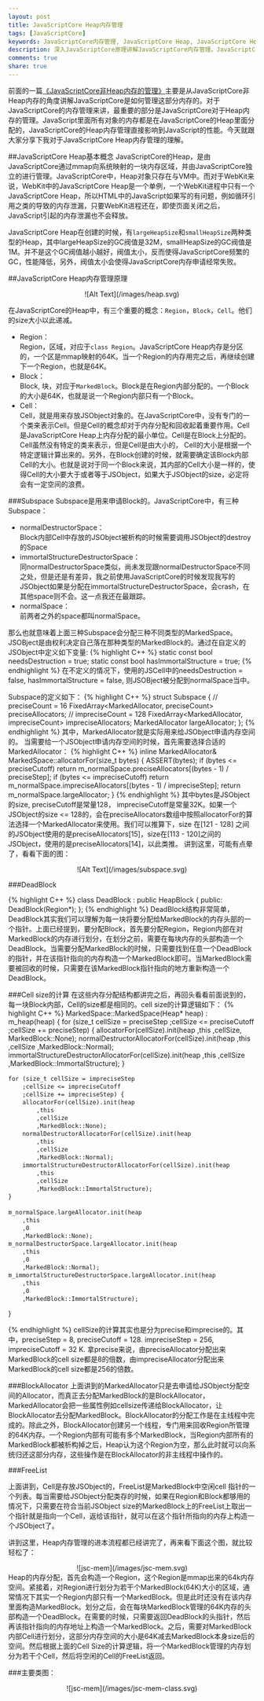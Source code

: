 ```yaml
---
layout: post
title: JavaScriptCore Heap内存管理
tags: [JavaScriptCore]
keywords: JavaScriptCore内存管理, JavaScriptCore Heap, JavaScriptCore Heap内存申请, JavaScriptCore GC 垃圾回收
description: 深入JavaScriptCore原理讲解JavaScriptCore内存管理。JavaScriptCore内存管理是JavaScriptCore里面最为复杂的一个模块。从JavaScript对象在JavaScriptCore Heap申请内存开始，到GC 回收JavaScriptCore Heap内存。
comments: true
share: true
---
```


前面的一篇[《JavaScriptCore非Heap内存的管理》](http://www.fenesky.com/blog/2014/04/26/javascript-memory-occupation.html)主要是从JavaScriptCore非Heap内存的角度讲解JavaScriptCore是如何管理这部分内存的。对于JavaScriptCore的内存管理来讲，最重要的部分是JavaScriptCore对于Heap内存的管理。JavaScript里面所有对象的内存都是在JavaScriptCore的Heap里面分配的，JavaScriptCore的Heap内存管理直接影响到JavaScript的性能。今天就跟大家分享下我对于JavaScriptCore Heap内存管理的理解。

##JavaScriptCore Heap基本概念
JavaScriptCore的Heap，是由JavaScriptCore通过mmap向系统映射的一块内存区域，并由JavaScriptCore独立的进行管理。JavaScriptCore中，Heap对象只存在与VM中。而对于WebKit来说，WebKit中的JavaScriptCore Heap是一个单例，一个WebKit进程中只有一个JavaScriptCore Heap，所以HTML中的JavaScript如果写的有问题，例如循环引用之类的导致的内存泄漏，只要WebKit进程还在，即使页面关闭之后，JavaScript引起的内存泄漏也不会释放。   

JavaScriptCore Heap在创建的时候，有`largeHeapSize`和`smallHeapSize`两种类型的Heap，其中largeHeapSize的GC阀值是32M，smallHeapSize的GC阀值是1M。并不是这个GC阀值越小越好，阀值太小，反而使得JavaScriptCore频繁的GC，性能降低，另外，阀值太小会使得JavaScriptCore内存申请经常失败。

##JavaScriptCore Heap内存管理原理

<center>
![Alt Text](/images/heap.svg)
</center>

在JavaScriptCore的Heap中，有三个重要的概念：`Region`，`Block`，`Cell`。他们的size大小以此递减。

* Region：  
Region，区域，对应于`class Region`。JavaScriptCore Heap内存是分区的，一个区是mmap映射的64K。当一个Region的内存用完之后，再继续创建下一个Region，也就是64K。
* Block：   
Block, 块，对应于`MarkedBlock`。Block是在Region内部分配的。一个Block的大小是64K，也就是说一个Region内部只有一个Block。
* Cell：   
Cell，就是用来存放JSObject对象的。在JavaScriptCore中，没有专门的一个类来表示Cell。但是Cell的概念却对于内存分配和回收起着重要作用。Cell是JavaScriptCore Heap上内存分配的最小单位。Cell是在Block上分配的。Cell虽然没有特定的类来表示，但是Cell是由大小的， Cell的大小是根据一个特定逻辑计算出来的。另外，在Block创建的时候，就需要确定该Block内部Cell的大小。也就是说对于同一个Block来说，其内部的Cell大小是一样的，使得Cell的大小要大于或者等于JSObject，如果大于JSObject的size，必定将会有一定空间的浪费。

<p/>
###Subspace
Subspace是用来申请Block的。JavaScriptCore中，有三种Subspace：

* normalDestructorSpace：    
Block内部Cell中存放的JSObject被析构的时候需要调用JSObject的destroy的Space
* immortalStructureDestructorSpace：   
同normalDestructorSpace类似，尚未发现跟normalDestructorSpace不同之处，但是还是有差异，我之前使用JavaScriptCore的时候发现我写的JSObject如果是分配在immortalStructureDestructorSpace，会crash，在其他space则不会。这一点我还在最跟踪。
* normalSpace：    
前两者之外的space都叫normalSpace。

<p/>
那么也就意味着上面三种Subspace会分配三种不同类型的MarkedSpace。JSOBject是由权利决定自己落在那种类型的MarkedBlock的。通过在自定义的JSObject中定义如下变量:
{% highlight C++ %}
static const bool needsDestruction = true;
static const bool hasImmortalStructure = true;
{% endhighlight %}
在不定义的情况下，使用的JSCell中的needsDestruction = false, hasImmortalStructure = false, 则JSOBject被分配到normalSpace当中。

Subspace的定义如下：
{% highlight C++ %}
struct Subspace {
	// preciseCount = 16
    FixedArray<MarkedAllocator, preciseCount> preciseAllocators;
    // impreciseCount = 128
    FixedArray<MarkedAllocator, impreciseCount> impreciseAllocators;
    MarkedAllocator largeAllocator;
};
{% endhighlight %}
其中，MarkedAllocator就是实际用来给JSObject申请内存空间的。
当需要给一个JSObject申请内存空间的时候，首先需要选择合适的MarkedAllocator：
{% highlight C++ %}
inline MarkedAllocator& MarkedSpace::allocatorFor(size_t bytes)
{
    ASSERT(bytes);
    if (bytes <= preciseCutoff)
        return m_normalSpace.preciseAllocators[(bytes - 1) / preciseStep];
    if (bytes <= impreciseCutoff)
        return m_normalSpace.impreciseAllocators[(bytes - 1) / impreciseStep];
    return m_normalSpace.largeAllocator;
}
{% endhighlight %}
其中bytes是JSObject的size, preciseCutoff是常量128， impreciseCutoff是常量32K。如果一个JSObject的size <= 128的，会在preciseAllocators数组中按照allocatorFor的算法选择一个MarkedAllocator来使用。我们可以推算下，size 在[121 - 128] 之间的JSObject使用的是preciseAllocators[15]，size在[113 - 120]之间的JSObject，使用的是preciseAllocators[14]，以此类推。
讲到这里，可能有点晕了，看看下面的图：

<center>
![Alt Text](/images/subspace.svg)
</center>



###DeadBlock

{% highlight C++ %}
class DeadBlock : public HeapBlock<DeadBlock> {
public:
    DeadBlock(Region*);
};
{% endhighlight %}
DeadBlock结构非常简单，DeadBlock其实我们可以理解为每一块将要分配给MarkedBlock的内存头部的一个指针。上面已经提到，要分配Block，首先要分配Region，Region内部在对MarkedBlock的内存进行划分，在划分之前，需要在每块内存的头部构造一个DeadBlock。当需要分配MarkedBlock的时候，只需要找到任意一个DeadBlock的指针，并在该指针指向的内存构造一个MarkedBlock即可。当MarkedBlock需要被回收的时候，只需要在该MarkedBlock指针指向的地方重新构造一个DeadBlock。


###Cell size的计算
在这些内存分配结构都讲完之后，再回头看看前面说到的，每一块Block内部，Cell的size都是相同的。cell size的计算逻辑如下：
{% highlight C++ %}
MarkedSpace::MarkedSpace(Heap* heap)
    : m_heap(heap)
{
    for (size_t cellSize = preciseStep
        ;cellSize <= preciseCutoff
        ;cellSize += preciseStep) {
        allocatorFor(cellSize).init(heap
            ,this
            ,cellSize, MarkedBlock::None);
        normalDestructorAllocatorFor(cellSize).init(heap
            ,this
            ,cellSize
            ,MarkedBlock::Normal);
        immortalStructureDestructorAllocatorFor(cellSize).init(heap
            ,this
            ,cellSize
            ,MarkedBlock::ImmortalStructure);
    }

    for (size_t cellSize = impreciseStep
        ;cellSize <= impreciseCutoff
        ;cellSize += impreciseStep) {
        allocatorFor(cellSize).init(heap
            ,this
            ,cellSize
            ,MarkedBlock::None);
        normalDestructorAllocatorFor(cellSize).init(heap
            ,this
            ,cellSize
            ,MarkedBlock::Normal);
        immortalStructureDestructorAllocatorFor(cellSize).init(heap
            ,this
            ,cellSize
            ,MarkedBlock::ImmortalStructure);
    }

    m_normalSpace.largeAllocator.init(heap
        ,this
        ,0
        ,MarkedBlock::None);
    m_normalDestructorSpace.largeAllocator.init(heap
        ,this
        ,0
        ,MarkedBlock::Normal);
    m_immortalStructureDestructorSpace.largeAllocator.init(heap
        ,this
        ,0
        ,MarkedBlock::ImmortalStructure);
}

{% endhighlight %}
cellSize的计算其实也是分为precise和imprecise的。其中，preciseStep = 8, preciseCutoff = 128. impreciseStep = 256, impreciseCutoff = 32 K. 拿precise来说，由preciseAllocator分配出来MarkedBlock的cell size都是8的倍数，由impreciseAllocator分配出来MarkedBlock的cell size都是256的倍数。


###BlockAllocator
上面讲到的MarkedAllocator只是去申请给JSObject分配空间的Allocator，而真正去分配MarkedBlock的是BlockAllocator，MarkedAllocator会把一些属性例如cellsize传递给BlockAllocator，让BlockAllocator去分配MarkedBlock。BlockAllocator的分配工作是在主线程中完成的。除此之外，BlockAllocator创建另一个线程，专门用来回收Region所管理的64K内存。一个Region内部有可能有多个MarkedBlock，当Region内部所有的MarkedBlock都被析构掉之后，Heap认为这个Region为空，那么此时就可以向系统归还这部分内存，这些操作是在BlockAllocator的非主线程中操作的。


###FreeList

上面讲到，Cell是存放JSObject的，FreeList是MarkedBlock中空闲cell 指针的一个列表。每当需要给JSObject分配类存的时候，如果在Region和Block都够用的情况下，只需要在符合当前JSObject size的MarkedBlock上的FreeList上取出一个指针就是指向一个Cell，返给该指针，就可以在这个指针所指向的内存上构造一个JSObject了。

讲到这里，Heap内存管理的进本流程都已经讲完了，再来看下面这个图，就比较轻松了：

<center>
![jsc-mem](/images/jsc-mem.svg)
</center>
Heap的内存分配，首先会构造一个Region，这个Region是mmap出来的64k内存空间。紧接着，对Region进行划分为若干个MarkedBlock(64K)大小的区域，通常情况下其实一个Region内部只有一个MarkedBlock。但是此时还没有在该内存里面构造MarkedBlock。划分之后，会在每块MarkedBlock管理的64K内存的头部构造一个DeadBlock。在需要的时候，只需要返回DeadBlock的头指针，然后再该指针指向的内存地址上构造一个MarkedBlock。之后，需要对MarkedBlock内部Cell进行划分，这部分内存空间的大小是64K减去MarkedBlock本身size后的空间。然后根据上面的Cell Size的计算逻辑，将一个MarkedBlock管理的内存划分为若干个Cell，然后将空闲的Cell的FreeList返回。

###主要类图：

<center>
![jsc-mem](/images/jsc-mem-class.svg)
</center>
